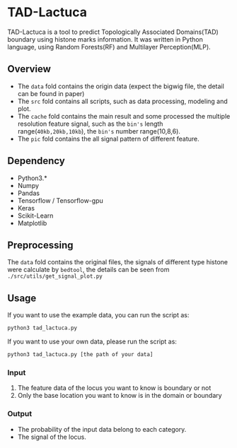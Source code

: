 # TAD-Lactuca
TAD-Lactuca is a tool to predict Topologically Associated Domains(TAD) boundary using histone marks information. It was written in Python language, using Random Forests(RF) and Multilayer Perception(MLP).

## Overview
+ The `data` fold contains the origin data (expect the bigwig file, the detail can be found in paper) 
+ The `src` fold contains all scripts, such as data processing, modeling and plot.
+ The `cache` fold contains the main result and some processed the multiple resolution feature signal, such as the  `bin's` length range(`40kb,20kb,10kb`), the `bin's` number range(10,8,6). 
+ The `pic` fold contains the all signal pattern of different feature.

## Dependency

+ Python3.*
+ Numpy
+ Pandas
+ Tensorflow / Tensorflow-gpu
+ Keras
+ Scikit-Learn
+ Matplotlib


## Preprocessing
The `data` fold contains the original files, the signals of different type histone were calculate by `bedtool`, the details can be seen from `./src/utils/get_signal_plot.py`

## Usage
If you want to use the example data, you can run the script as:
```bash
python3 tad_lactuca.py
```

If you want to use your own data, please run the script as:
```bash
python3 tad_lactuca.py [the path of your data]  
```

### Input
1. The feature data of the locus you want to know is boundary or not
2. Only the base location you want to know is in the domain or boundary
### Output 
+ The probability of the input data belong to each category.
+ The signal of the locus.


